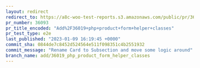 ```yaml
---
layout: redirect
redirect_to: https://a8c-woo-test-reports.s3.amazonaws.com/public/pr/36093/e2e/index.html
pr_number: 36093
pr_title_encoded: "Add%2F36019+php+product+form+helper+classes"
pr_test_type: e2e
last_published: "2023-01-09 16:19:45 +0000"
commit_sha: 0844de7c8452d524564e511f098351c4b2551932
commit_message: "Rename Card to Subsection and move some logic around"
branch_name: add/36019_php_product_form_helper_classes
---
```

